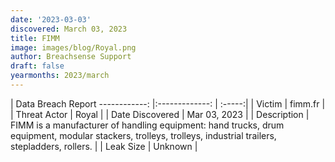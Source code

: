 ```yaml
---
date: '2023-03-03'
discovered: March 03, 2023
title: FIMM
image: images/blog/Royal.png
author: Breachsense Support
draft: false
yearmonths: 2023/march
---
```



| Data Breach Report
------------:     |:-------------:    | :-----:|
| Victim      | fimm.fr      | 
| Threat Actor      | Royal      | 
| Date Discovered      | Mar 03, 2023      | 
| Description      | FIMM is a manufacturer of handling equipment: hand trucks, drum equipment, modular stackers, trolleys, trolleys, industrial trailers, stepladders, rollers.      | 
| Leak Size      | Unknown      | 

